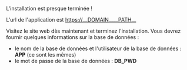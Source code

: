 L'installation est presque terminée !

L'url de l'application est <https://__DOMAIN____PATH__>

Visitez le site web dès maintenant et terminez l'installation. Vous devrez fournir quelques informations sur la base de données :
- le nom de la base de données et l'utilisateur de la base de données : **__APP__**
(ce sont les mêmes)
- le mot de passe de la base de données : **__DB_PWD__**
